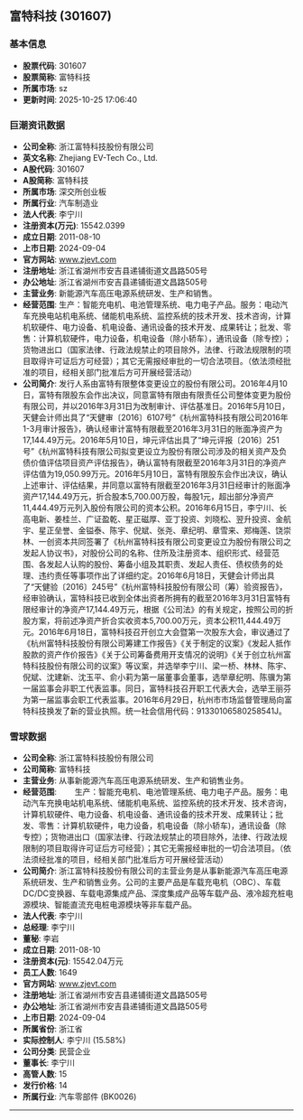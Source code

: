 ## 富特科技 (301607)

### 基本信息

- **股票代码**: 301607
- **股票简称**: 富特科技
- **所属市场**: sz
- **更新时间**: 2025-10-25 17:06:40

### 巨潮资讯数据

- **公司全称**: 浙江富特科技股份有限公司
- **英文名称**: Zhejiang EV-Tech Co., Ltd.
- **A股代码**: 301607
- **A股简称**: 富特科技
- **所属市场**: 深交所创业板
- **所属行业**: 汽车制造业
- **法人代表**: 李宁川
- **注册资本(万元)**: 15542.0399
- **成立日期**: 2011-08-10
- **上市日期**: 2024-09-04
- **官方网站**: www.zjevt.com
- **注册地址**: 浙江省湖州市安吉县递铺街道文昌路505号
- **办公地址**: 浙江省湖州市安吉县递铺街道文昌路505号
- **主营业务**: 新能源汽车高压电源系统研发、生产和销售。
- **经营范围**: 生产：智能充电机、电池管理系统、电力电子产品。服务：电动汽车充换电站机电系统、储能机电系统、监控系统的技术开发、技术咨询，计算机软硬件、电力设备、机电设备、通讯设备的技术开发、成果转让；批发、零售：计算机软硬件，电力设备，机电设备（除小轿车），通讯设备（除专控）；货物进出口（国家法律、行政法规禁止的项目除外，法律、行政法规限制的项目取得许可证后方可经营）；其它无需报经审批的一切合法项目。（依法须经批准的项目，经相关部门批准后方可开展经营活动）
- **公司简介**: 发行人系由富特有限整体变更设立的股份有限公司。2016年4月10日，富特有限股东会作出决议，同意富特有限由有限责任公司整体变更为股份有限公司，并以2016年3月31日为改制审计、评估基准日。2016年5月10日，天健会计师出具了“天健审〔2016〕6107号”《杭州富特科技有限公司2016年1-3月审计报告》，确认经审计富特有限截至2016年3月31日的账面净资产为17,144.49万元。2016年5月10日，坤元评估出具了“坤元评报〔2016〕251号”《杭州富特科技有限公司拟变更设立为股份有限公司涉及的相关资产及负债价值评估项目资产评估报告》，确认富特有限截至2016年3月31日的净资产评估值为19,050.99万元。2016年5月10日，富特有限股东会作出决议，确认上述审计、评估结果，并同意以富特有限截至2016年3月31日经审计的账面净资产17,144.49万元，折合股本5,700.00万股，每股1元，超出部分净资产11,444.49万元列入股份有限公司的资本公积。2016年6月15日，李宁川、长高电新、姜桂兰、广证盈乾、星正磁厚、亚丁投资、刘晓松、翌升投资、金航宇、星正垒誉、金镒泰、陈宇、倪斌、张尧、章纪明、章雪来、郑梅莲、饶崇林、一创资本共同签署了《杭州富特科技有限公司变更设立为股份有限公司之发起人协议书》，对股份公司的名称、住所及注册资本、组织形式、经营范围、各发起人认购的股份、筹备小组及其职责、发起人责任、债权债务的处理、违约责任等事项作出了详细约定。2016年6月18日，天健会计师出具了“天健验〔2016〕245号”《杭州富特科技股份有限公司（筹）验资报告》，经审验确认，富特科技已收到全体出资者所拥有的截至2016年3月31日富特有限经审计的净资产17,144.49万元，根据《公司法》的有关规定，按照公司的折股方案，将前述净资产折合实收资本5,700.00万元，资本公积11,444.49万元。2016年6月18日，富特科技召开创立大会暨第一次股东大会，审议通过了《杭州富特科技股份有限公司筹建工作报告》《关于制定的议案》《发起人抵作股款的资产作价报告》《关于公司筹备费用开支情况的说明》《关于创立杭州富特科技股份有限公司的议案》等议案，并选举李宁川、梁一桥、林林、陈宇、倪斌、沈建新、沈玉平、俞小莉为第一届董事会董事，选举章纪明、陈骥为第一届监事会非职工代表监事。同日，富特科技召开职工代表大会，选举王丽芬为第一届监事会职工代表监事。2016年6月29日，杭州市市场监督管理局向富特科技换发了新的营业执照。统一社会信用代码：91330106580258541J。

### 雪球数据

- **公司全称**: 浙江富特科技股份有限公司
- **公司简称**: 富特科技
- **主营业务**: 从事新能源汽车高压电源系统研发、生产和销售业务。
- **经营范围**: 　　生产：智能充电机、电池管理系统、电力电子产品。服务：电动汽车充换电站机电系统、储能机电系统、监控系统的技术开发、技术咨询，计算机软硬件、电力设备、机电设备、通讯设备的技术开发、成果转让；批发、零售：计算机软硬件，电力设备，机电设备（除小轿车)，通讯设备（除专控）；货物进出口（国家法律、行政法规禁止的项目除外，法律、行政法规限制的项目取得许可证后方可经营）；其它无需报经审批的一切合法项目。（依法须经批准的项目，经相关部门批准后方可开展经营活动）
- **公司简介**: 浙江富特科技股份有限公司的主营业务是从事新能源汽车高压电源系统研发、生产和销售业务。公司的主要产品是车载充电机（OBC）、车载DC/DC变换器、车载电源集成产品、深度集成产品等车载产品、液冷超充桩电源模块、智能直流充电桩电源模块等非车载产品。
- **法人代表**: 李宁川
- **总经理**: 李宁川
- **董秘**: 李岩
- **成立日期**: 2011-08-10
- **注册资本(元)**: 15542.04万元
- **员工人数**: 1649
- **官方网站**: www.zjevt.com
- **注册地址**: 浙江省湖州市安吉县递铺街道文昌路505号
- **办公地址**: 浙江省湖州市安吉县递铺街道文昌路505号
- **上市日期**: 2024-09-04
- **所属省份**: 浙江省
- **实际控制人**: 李宁川 (15.58%)
- **公司分类**: 民营企业
- **董事长**: 李宁川
- **高管人数**: 15
- **发行价格**: 14
- **所属行业**: 汽车零部件 (BK0026)

---